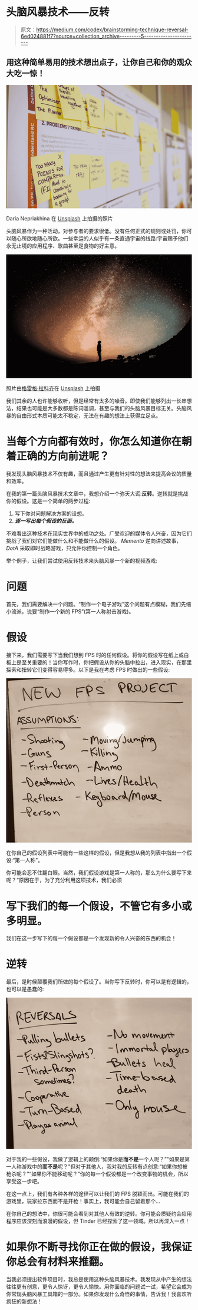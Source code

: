 # 头脑风暴技术——反转

> 原文：<https://medium.com/codex/brainstorming-technique-reversal-6ed024881f7?source=collection_archive---------5----------------------->

## 用这种简单易用的技术想出点子，让你自己和你的观众大吃一惊！

![](img/8384daf9cfbad19fb962652c115eddf1.png)

Daria Nepriakhina 在 [Unsplash](https://unsplash.com/s/photos/brainstorming?utm_source=unsplash&utm_medium=referral&utm_content=creditCopyText) 上拍摄的照片

头脑风暴作为一种活动，对参与者的要求很低。没有任何正式的规则或处罚，你可以随心所欲地随心所欲。一些幸运的人似乎有一条直通宇宙的线路:宇宙赐予他们永无止境的应用程序、歌曲甚至是食物的好主意。

![](img/73084fd2f3ab34d3d0a01ed0ad15d302.png)

照片由[格雷格·拉科齐](https://unsplash.com/@grakozy?utm_source=unsplash&utm_medium=referral&utm_content=creditCopyText)在 [Unsplash](https://unsplash.com/s/photos/universe?utm_source=unsplash&utm_medium=referral&utm_content=creditCopyText) 上拍摄

我们其余的人也许能够收听，但是经常有太多的噪音。即使我们能够列出一长串想法，结果也可能是大多数都是陈词滥调，甚至与我们的头脑风暴目标无关。头脑风暴的自由形式本质可能太不稳定，无法在有趣的想法上获得立足点。

# 当每个方向都有效时，你怎么知道你在朝着正确的方向前进呢？

我发现头脑风暴技术不仅有趣，而且通过产生更有针对性的想法来提高会议的质量和效率。

在我的第一篇头脑风暴技术文章中，我想介绍一个弥天大谎:**反转**。逆转就是挑战你的假设。这是一个简单的两步过程:

1.  写下你对问题解决方案的设想。
2.  ***逐一写出每个假设的反面。***

不难看出这种技术在现实世界中的成功之处。广受欢迎的媒体令人兴奋，因为它们挑战了我们对它们能做什么和不能做什么的假设。 *Memento* 逆向讲述故事， *DotA* 采取即时战略游戏，只允许你控制一个角色。

举个例子，让我们尝试使用反转技术来头脑风暴一个新的视频游戏:

# 问题

首先，我们需要解决一个问题。“制作一个电子游戏”这个问题有点模糊，我们先缩小流派，说要“制作一个新的 FPS”(第一人称射击游戏)。

# 假设

接下来，我们需要写下当我们想到 FPS 时的任何假设。将你的假设写在纸上或白板上是至关重要的！当你写作时，你把假设从你的头脑中拉出，进入现实，在那里探索和扭转它们变得容易得多。以下是我在考虑 FPS 时做出的一些假设:

![](img/c75d39d4cf0efc1c715f225399bfebe2.png)

在你自己的假设列表中可能有一些这样的假设，但是我想从我的列表中指出一个假设:“第一人称”。

你可能会忍不住翻白眼。当然，我们假设游戏是第一人称的，那么为什么要写下来呢？“原因在于，为了充分利用这项技术，我们必须

# 写下我们的每一个假设，不管它有多小或多明显。

我们在这一步写下的每一个假设都是一个发现新的令人兴奋的东西的机会！

# 逆转

最后，是时候颠覆我们所做的每个假设了。当你写下反转时，你可以是有逻辑的，也可以是愚蠢的:

![](img/8143eca5031a857239daf2ba1185f8cc.png)

对于我的一些假设，我做了逻辑上的颠倒:“如果你是**而不是**一个人呢？”"如果是第一人称游戏中的**而不是**呢？"但对于其他人，我对我的反转有点创意:“如果你想被枪杀呢？”“如果你不能移动呢？”你的每一个假设都是一个改变事物的机会，所以享受这一步吧。

在这一点上，我们有各种各样的途径可以让我们的 FPS 脱颖而出。可能在我们的游戏里，玩家拉东西而不是开枪！事实上，我可能会自己留着那个…

在你自己的想法中，你很可能会看到对其他人有效的逆转。你可能会质疑约会应用程序应该深刻而浪漫的假设，但 Tinder 已经探索了这一领域。所以再深入一点！

# 如果你不断寻找你正在做的假设，我保证你总会有材料来推翻。

当我必须提出软件项目时，我总是使用这种头脑风暴技术。我发现从中产生的想法往往更有创意，更令人惊讶，更令人愉快。用你面临的问题试一试，希望它会成为你常规头脑风暴工具箱的一部分。如果你发现什么奇怪的事情，告诉我！我喜欢听疯狂的新想法！